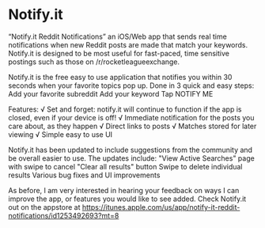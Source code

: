 # Notify.it

“Notify.it Reddit Notifications” an iOS/Web app that sends real time notifications when new Reddit posts are made that match your keywords. Notify.it is designed to be most useful for fast-paced, time sensitive postings such as those on /r/rocketleagueexchange.

Notify.it is the free easy to use application that notifies you within 30 seconds when your favorite topics pop up.
Done in 3 quick and easy steps:
Add your favorite subreddit
Add your keyword
Tap NOTIFY ME

Features:
√ Set and forget: notify.it will continue to function if the app is closed, even if your device is off!
√ Immediate notification for the posts you care about, as they happen
√ Direct links to posts
√ Matches stored for later viewing
√ Simple easy to use UI

Notify.it has been updated to include suggestions from the community and be overall easier to use. The updates include:
"View Active Searches" page with swipe to cancel
"Clear all results" button
Swipe to delete individual results
Various bug fixes and UI improvements

As before, I am very interested in hearing your feedback on ways I can improve the app, or features you would like to see added. Check Notify.it out on the appstore at https://itunes.apple.com/us/app/notify-it-reddit-notifications/id1253492693?mt=8